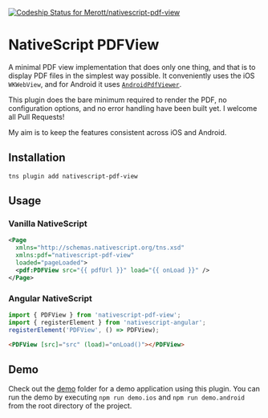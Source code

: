 [![Codeship Status for Merott/nativescript-pdf-view](https://app.codeship.com/projects/a28f27e0-3fc5-0134-4e4b-5e760449ae25/status?branch=master)](https://app.codeship.com/projects/167540)

# NativeScript PDFView

A minimal PDF view implementation that does only one thing, and that is to display PDF files in the simplest way possible. It conveniently uses the iOS `WKWebView`, and for Android it uses [`AndroidPdfViewer`](https://github.com/barteksc/AndroidPdfViewer).

This plugin does the bare minimum required to render the PDF, no configuration options, and no error handling have been built yet. I welcome all Pull Requests!

My aim is to keep the features consistent across iOS and Android.

## Installation

```
tns plugin add nativescript-pdf-view
```

## Usage

### Vanilla NativeScript

```xml
<Page
  xmlns="http://schemas.nativescript.org/tns.xsd"
  xmlns:pdf="nativescript-pdf-view"
  loaded="pageLoaded">
  <pdf:PDFView src="{{ pdfUrl }}" load="{{ onLoad }}" />
</Page>
```

### Angular NativeScript

```ts
import { PDFView } from 'nativescript-pdf-view';
import { registerElement } from 'nativescript-angular';
registerElement('PDFView', () => PDFView);
```

```html
<PDFView [src]="src" (load)="onLoad()"></PDFView>
```

## Demo

Check out the [demo](./demo) folder for a demo application using this plugin. You can run the demo by executing `npm run demo.ios` and `npm run demo.android` from the root directory of the project.
